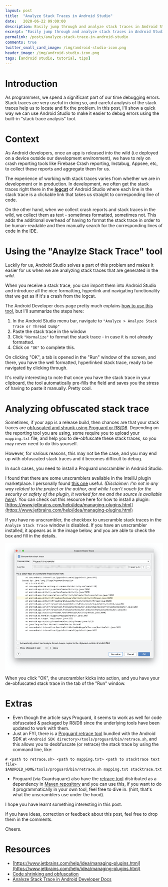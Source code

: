 ```yaml
---
layout: post
title:  "Analyze Stack Traces in Android Studio"
date:   2020-06-22 09:00:00
description: Easily jump through and analyze stack traces in Android Studio
excerpt: "Easily jump through and analyze stack traces in Android Studio"
permalink: /posts/analyze-stack-trace-in-android-studio
comments: true
twitter_small_card_image: /img/android-studio-icon.png
header_image: /img/android-studio-icon.png
tags: [android studio, tutorial, tips]
---
```


# Introduction

As programmers, we spend a significant part of our time debugging errors. Stack traces
are very useful in doing so, and careful analysis of the stack traces help us to
locate and fix the problem. In this post, I'll show a quick way we can use Android
Studio to make it easier to debug errors using the built-in "stack trace analysis" tool.

# Context

As Android developers, once an app is released into the wild
(i.e deployed on a device outside our development environment), we have to rely
on crash reporting tools like Firebase Crash reporting, Instabug, Appsee, etc, to
collect these reports and aggregate them for us.

The experience of working with stack traces varies from whether we are in development
or in production. In development, we often get the stack traces right there in the
**[logcat](https://developer.android.com/studio/debug/am-logcat)** of Android Studio
where each line in the stack trace is a clickable link that takes us straight to corresponding line of code.

On the other hand, when we collect crash reports and stack traces in the wild,
we collect them as text - sometimes formatted, sometimes not. This adds the
additional overhead of having to format the stack trace in order to be
human-readable and then manually search for the corresponding lines of
code in the IDE.

# Using the "Anaylze Stack Trace" tool

Luckily for us, Android Studio solves a part of this problem and makes it easier for us
when we are analyzing stack traces that are generated in the _wild_.

When you receive a stack trace, you can import them into Android Studio and introduce
all the nice formatting, hyperlink and navigating functionality that we get as if it's a
crash from the logcat.

The Android Developer docs page pretty much explains
[how to use this tool](https://developer.android.com/studio/debug/stacktraces),
but I'll summarize the steps here:

1. In the Android Studio menu bar, navigate to `"Analyze > Analyze Stack Trace or Thread Dump"`
2. Paste the stack trace in the window
3. Click `"Normalize"` to format the stack trace - in case it is not already formatted.
4. Click on `"OK"` to complete this.

On clicking "OK", a tab is opened in the "Run" window of the screen, and there,
you have the well formatted, hyperlinked stack trace, ready to be navigated by clicking through.

It's really interesting to note that once you have the stack trace in your clipboard,
the tool automatically pre-fills the field and saves you the stress of having to paste it manually.
Pretty cool.

# Analyzing obfuscated stack trace

Sometimes, if your app is a release build, then chances are that your stack traces are [obfuscated
and shrunk using Proguard or R8/D8](https://developer.android.com/studio/build/shrink-code).
Depending on the reporting tool you are using, some require you to upload your `mapping.txt`
file, and help you to de-obfuscate these stack traces, so you may never need to do this yourself.

However, for various reasons, this may not be the case, and you may end up with obfuscated
stack traces and it becomes difficult to debug.

In such cases, you need to install a Proguard unscrambler in Android Studio.

I found that there are some unscramblers available in the IntelliJ plugin marketplace.
I personally found [this one](https://plugins.jetbrains.com/plugin/11971-proguard-unscramble) useful.
_(Disclaimer: I'm not in any way related to the project or the author, and while I can't vouch
for the security or safety of the plugin, it worked for me and the source is available [here](https://github.com/Chimerapps/intellij-proguard-unscramble))._ You can check out this resource here for how to install a plugin:
[https://www.jetbrains.com/help/idea/managing-plugins.html](https://www.jetbrains.com/help/idea/managing-plugins.html)

If you have no unscrambler, the checkbox to unscramble stack traces in the `Analyze Stack Trace`
window is disabled. If you have an unscrambler installed, it appears as in the image below, and you
are able to check the box and fill in the details.

<p align="center">
	<img src="/img/analyze-stack-trace-window-2.png"
  alt="Screenshot showing the Analyze Stack Trace Window with a Proguard Unscrambler installed">
</p>

When you click "OK", the unscrambler kicks into action, and you have your de-obfuscated stack trace
in the <Stacktrace> tab of the "Run" window.

# Extras
* Even though the article says Proguard, it seems to work as well for code obfuscated & packaged by R8/D8
since the underlying tools have been updated to work with them.
* Just an FYI, there is a [Proguard retrace tool](https://www.guardsquare.com/en/products/proguard/manual/retrace)
 bundled with the Android SDK at `<Android SDK directory>/tools/proguard/bin/retrace.sh`, and this allows you to
deobfuscate (or retrace) the stack trace by using the command line, like:

```shell
# <path to retrace.sh> <path to mapping.txt> <path to stacktrace text file>
$ANDROID_HOME/tools/proguard/bin/retrace.sh mapping.txt stacktrace.txt
```

* Proguard (via Guardsquare) also have the [retrace tool](https://github.com/Guardsquare/proguard/tree/master/retrace) distributed as a dependency in [Maven repository](https://mvnrepository.com/artifact/net.sf.proguard/proguard-retrace) and you
can use this, if you want to do it programmatically in your own tool, feel free to dive in.
(hint, that's what the unscramblers use under the hood).

I hope you have learnt something interesting in this post.

If you have ideas, correction or feedback about this post,
feel free to drop them in the comments.

Cheers.

# Resources
* [https://www.jetbrains.com/help/idea/managing-plugins.html](https://www.jetbrains.com/help/idea/managing-plugins.html)
* [Code shrinking and obfuscation](https://developer.android.com/studio/build/shrink-code)
* [Analyze Stack Trace in Android Developer Docs](https://developer.android.com/studio/debug/stacktraces)
